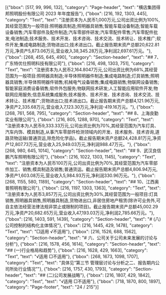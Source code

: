 [{"bbox": [517, 99, 996, 132], "category": "Page-header", "text": "横店集团得邦照明股份有限公司 2023 年年度报告"}, {"bbox": [216, 192, 1303, 445], "category": "Text", "text": "注册资本为人民币1,000万元,公司出资比例为100%,其经营范围为一般项目:照明器具制造;照明器具销售;智能车载设备制造;智能车载设备销售;汽车零部件及配件制造;汽车零部件研发;汽车零配件零售;汽车零配件批发;电池制造;技术服务、技术开发、技术咨询、技术交流、技术转让、技术推广;软件开发;集成电路制造;货物进出口;技术进出口。截止报告期末资产总额20,622.81万元,净资产5,873.06万元,营业收入38,345.28万元,净利润2,697.61万元。"}, {"bbox": [268, 455, 645, 490], "category": "Section-header", "text": "## 7、广东特优仕照明科技有限公司"}, {"bbox": [216, 498, 1303, 751], "category": "Text", "text": "注册资本为人民币2,164.8047万元,公司出资比例为68%,其经营范围为一般项目:照明器具制造;半导体照明器件制造;集成电路制造;灯具销售;照明器具销售;半导体照明器件销售;机械电气设备销售;集成电路销售;物联网设备销售;智能家庭消费设备销售;软件外包服务;物联网技术研发;人工智能应用软件开发;物联网应用服务;信息系统集成服务;技术服务、技术开发、技术咨询、技术交流、技术转让、技术推广;货物进出口;技术进出口。截止报告期末资产总额4,121.96万元,净资产2,335.68万元,营业收入7,123.30万元,净利润-419.16万元。"}, {"bbox": [268, 761, 568, 795], "category": "Section-header", "text": "## 8、上海良勤实业有限公司"}, {"bbox": [216, 805, 1288, 970], "category": "Text", "text": "注册资本为人民币9,333.33万元,公司出资比例为70%,其经营范围为汽车灯具、汽车内饰、模具制造,从事汽车零部件检测领域内的开发、技术服务、技术咨询,道路货物运输(普通货运,除危险化学品)。截止报告期末资产总额24,428.81万元,净资产12,807.73万元,营业收入25,949.03万元,净利润988.47万元。"}, {"bbox": [268, 980, 645, 1014], "category": "Section-header", "text": "## 9、武汉良信鹏汽车照明有限公司"}, {"bbox": [216, 1022, 1303, 1145], "category": "Text", "text": "注册资本为人民币100万元,公司出资比例为70%,其经营范围为汽车零部件加工、销售;模具制造及销售;普通货运。截止报告期末资产总额4,806.94万元,净资产1,603.08万元,营业收入5,984.93万元,净利润330.96万元。"}, {"bbox": [268, 1155, 580, 1189], "category": "Section-header", "text": "## 10、江西奥普照明有限公司"}, {"bbox": [216, 1197, 1303, 1363], "category": "Text", "text": "注册资本为人民币3,857万元,公司出资比例为30%,其经营范围为一般项目:灯具销售,照明器具销售,照明器具制造,货物进出口,非居住房地产租赁(除许可业务外,可自主依法经营法律法规非禁止或限制的项目)。截止报告期末资产总额45,002.29万元,净资产20,682.65万元,营业收入47,193.03万元,净利润2,785.66万元。"}, {"bbox": [216, 1403, 591, 1439], "category": "Section-header", "text": "# (八)公司控制的结构化主体情况"}, {"bbox": [216, 1445, 429, 1478], "category": "Text", "text": "□适用 √不适用"}, {"bbox": [216, 1526, 688, 1562], "category": "Section-header", "text": "# 六、公司关于公司未来发展的讨论与分析"}, {"bbox": [216, 1578, 456, 1614], "category": "Section-header", "text": "## (一)行业格局和趋势"}, {"bbox": [216, 1628, 429, 1663], "category": "Text", "text": "√适用 □不适用"}, {"bbox": [268, 1673, 1098, 1707], "category": "Text", "text": "具体见“第三节 管理层讨论与分析之二、报告期内公司所处行业情况”"}, {"bbox": [216, 1757, 430, 1793], "category": "Section-header", "text": "## (二)公司发展战略"}, {"bbox": [216, 1807, 429, 1842], "category": "Text", "text": "√适用 □不适用"}, {"bbox": [718, 1870, 800, 1897], "category": "Page-footer", "text": "24 / 215"}]